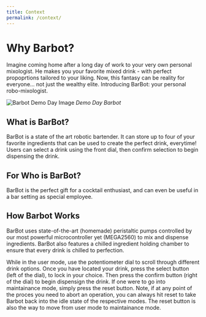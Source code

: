 ```yaml
---
title: Context
permalink: /context/
---
```


# Why Barbot?

Imagine coming home after a long day of work to your very own personal mixologist. He makes you your favorite mixed drink - with perfect propoprtions tailored to your liking. Now, this fantasy can be reality for everyone... not just the wealthy elite. Introducing BarBot: your personal robo-mixologist.

![Barbot Demo Day Image](/pie-2022-03/barbot/images/Barbot_Final.jpg)
_Demo Day Barbot_

## What is BarBot?
BarBot is a state of the art robotic bartender. It can store up to four of your favorite ingredients that can be used to create the perfect drink, everytime! Users can select a drink using the front dial, then confirm selection to begin dispensing the drink.

## For Who is BarBot?
BarBot is the perfect gift for a cocktail enthusiast, and can even be useful in a bar setting as special employee.

## How Barbot Works
BarBot uses state-of-the-art (homemade) peristaltic pumps controlled by our most powerful microcontroller yet (MEGA2560) to mix and dispense ingredients. BarBot also features a chilled ingredient holding chamber to ensure that every drink is chilled to perfection.

While in the user mode, use the potentiometer dial to scroll through different drink options. Once you have located your drink, press the select button (left of the dial), to lock in your choice. Then press the confirm button (right of the dial) to begin dispensign the drink. If one were to go into maintainance mode, simply press the reset button. Note, if at any point of the proces you need to abort an operation, you can always hit reset to take Barbot back into the idle state of the respective modes. The reset button is also the way to move from user mode to maintainance mode.
